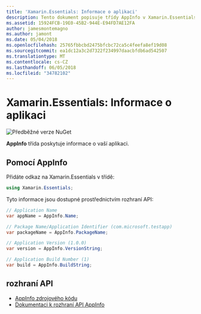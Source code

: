 ```yaml
---
title: 'Xamarin.Essentials: Informace o aplikaci'
description: Tento dokument popisuje třídy AppInfo v Xamarin.Essentials, která poskytuje informace o vaší aplikaci. Například udává název aplikace a verze.
ms.assetid: 15924FCB-19E0-45B2-944E-E94FD7AE12FA
author: jamesmontemagno
ms.author: jamont
ms.date: 05/04/2018
ms.openlocfilehash: 25765fbbcbd2475bfcbc72ca5c4feefa8ef19d08
ms.sourcegitcommit: ea1dc12a3c2d7322f234997daacbfdb6ad542507
ms.translationtype: MT
ms.contentlocale: cs-CZ
ms.lasthandoff: 06/05/2018
ms.locfileid: "34782102"
---
```

# <a name="xamarinessentials-app-information"></a>Xamarin.Essentials: Informace o aplikaci

![Předběžné verze NuGet](~/media/shared/pre-release.png)

**AppInfo** třída poskytuje informace o vaší aplikaci.

## <a name="using-appinfo"></a>Pomocí AppInfo

Přidáte odkaz na Xamarin.Essentials v třídě:

```csharp
using Xamarin.Essentials;
```

Tyto informace jsou dostupné prostřednictvím rozhraní API:

```csharp
// Application Name
var appName = AppInfo.Name;

// Package Name/Application Identifier (com.microsoft.testapp)
var packageName = AppInfo.PackageName;

// Application Version (1.0.0)
var version = AppInfo.VersionString;

// Application Build Number (1)
var build = AppInfo.BuildString;
```

## <a name="api"></a>rozhraní API

- [AppInfo zdrojového kódu](https://github.com/xamarin/Essentials/tree/master/Xamarin.Essentials/AppInfo)
- [Dokumentaci k rozhraní API AppInfo](xref:Xamarin.Essentials.AppInfo)
